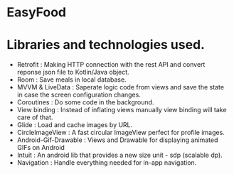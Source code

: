 # EasyFood





# Libraries and technologies used.
- Retrofit : Making HTTP connection with the rest API and convert reponse json file to Kotlin/Java object.
- Room : Save meals in local database.
- MVVM & LiveData : Saperate logic code from views and save the state in case the screen configuration changes.
- Coroutines : Do some code in the background.
- View binding : Instead of inflating views manually view binding will take care of that.
- Glide : Load and cache images by URL.
- CircleImageView : A fast circular ImageView perfect for profile images.
- Android-Gif-Drawable : Views and Drawable for displaying animated GIFs on Android
- Intuit : An android lib that provides a new size unit - sdp (scalable dp).
- Navigation : Handle everything needed for in-app navigation.

